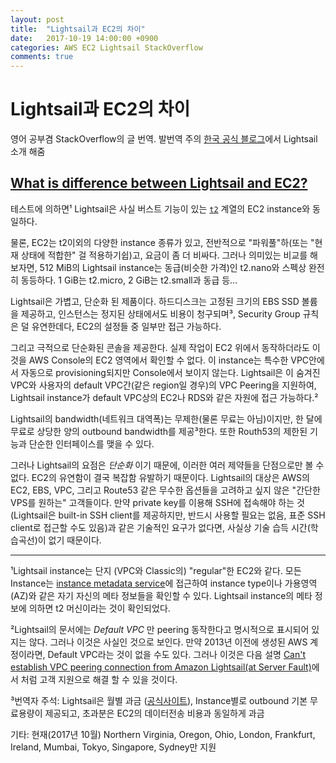 ```yaml
---
layout: post
title:  "Lightsail과 EC2의 차이"
date:   2017-10-19 14:00:00 +0900
categories: AWS EC2 Lightsail StackOverflow
comments: true
---
```

# Lightsail과 EC2의 차이
영어 공부겸 StackOverflow의 글 번역. 발번역 주의
[한국 공식 블로그](https://aws.amazon.com/ko/blogs/korea/category/amazon-lightsail/)에서 Lightsail소개 해줌

## [What is difference between Lightsail and EC2?][reference]

테스트에 의하면&sup1; Lightsail은 사실 버스트 기능이 있는 [`t2`](http://docs.aws.amazon.com/AWSEC2/latest/UserGuide/t2-instances.html) 계열의 EC2 instance와 동일하다.

물론, EC2는 t2이외의 다양한 instance 종류가 있고, 전반적으로 "파워풀"하(또는 "현재 상태에 적합한" 걸 적용하기쉽)고, 요금이 좀 더 비싸다.
그러나 의미있는 비교를 해보자면, 512 MiB의 Lightsail instance는 동급(비슷한 가격)인 t2.nano와 스펙상 완전히 동등하다. 1 GiB는 t2.micro, 2 GiB는 t2.small과 동급 등...

Lightsail은 가볍고, 단순화 된 제품이다. 하드디스크는 고정된 크기의 EBS SSD 볼륨을 제공하고, 인스턴스는 정지된 상태에서도 비용이 청구되며&sup3;, Security Group 규칙은 덜 유연한데다, EC2의 설정들 중 일부만 접근 가능하다.

그리고 극적으로 단순화된 콘솔을 제공한다. 실제 작업이 EC2 위에서 동작하더라도 이것을 AWS Console의 EC2 영역에서 확인할 수 없다.
이 instance는 특수한 VPC안에서 자동으로 provisioning되지만 Console에서 보이지 않는다.
Lightsail은 이 숨겨진 VPC와 사용자의 default VPC간(같은 region일 경우)의 VPC Peering을 지원하여, Lightsail instance가 default VPC상의 EC2나 RDS와 같은 자원에 접근 가능하다.&sup2;

Lightsail의 bandwidth(네트워크 대역폭)는 무제한(물론 무료는 아님)이지만, 한 달에 무료로 상당한 양의 outbound bandwidth를 제공&sup3;한다.
또한 Routh53의 제한된 기능과 단순한 인터페이스를 맺을 수 있다.

그러나 Lightsail의 요점은 *단순화* 이기 때문에, 이러한 여러 제약들을 단점으로만 볼 수 없다.
EC2의 유연함이 결국 복잡함 유발하기 때문이다.
Lightsail의 대상은 AWS의 EC2, EBS, VPC, 그리고 Route53 같은 무수한 옵션들을 고려하고 싶지 않은 "간단한 VPS를 원하는" 고객들이다.
만약 private key를 이용해 SSH에 접속해야 하는 것(Lightsail은 built-in SSH client를 제공하지만, 반드시 사용할 필요는 없음, 표준 SSH client로 접근할 수도 있음)과 같은 기술적인 요구가 없다면, 사실상 기술 습득 시간(학습곡선)이 없기 때문이다.

----

&sup1;Lightsail instance는 단지 (VPC와 Classic의) "regular"한 EC2와 같다. 모든 Instance는 [instance metadata service][instance-metadata-service]에 접근하여 instance type이나 가용영역(AZ)와 같은 자기 자신의 메타 정보들을 확인할 수 있다. Lightsail instance의 메타 정보에 의하면 t2 머신이라는 것이 확인되었다.

&sup2;Lightsail의 문서에는 *Default VPC* 만 peering 동작한다고 명시적으로 표시되어 있지는 않다. 그러나 이것은 사실인 것으로 보인다. 만약 2013년 이전에 생성된 AWS 계정이라면, Default VPC라는 것이 없을 수도 있다. 그러나 이것은 다음 설명 [Can't establish VPC peering connection from Amazon Lightsail(at Server Fault)][vpc-peering-lightsail]에서 처럼 고객 지원으로 해결 할 수 있을 것이다.

&sup3;번역자 주석: Lightsail은 월별 과금 ([공식사이트][lightsail-pricing]), Instance별로 outbound 기본 무료용량이 제공되고, 초과분은 EC2의 데이터전송 비용과 동일하게 과금

기타: 현재(2017년 10월) Northern Virginia, Oregon, Ohio, London, Frankfurt, Ireland, Mumbai, Tokyo, Singapore, Sydney만 지원


[instance-metadata-service]: http://docs.aws.amazon.com/AWSEC2/latest/UserGuide/ec2-instance-metadata.html
[vpc-peering-lightsail]: https://serverfault.com/a/818281/153161
[lightsail-pricing]: https://www.amazonlightsail.com/pricing/
[reference]: https://stackoverflow.com/questions/40927189/what-is-difference-between-lightsail-and-ec2
